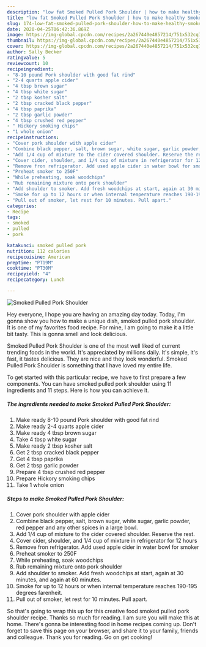 ```yaml
---
description: "low fat Smoked Pulled Pork Shoulder | how to make healthy Smoked Pulled Pork Shoulder"
title: "low fat Smoked Pulled Pork Shoulder | how to make healthy Smoked Pulled Pork Shoulder"
slug: 174-low-fat-smoked-pulled-pork-shoulder-how-to-make-healthy-smoked-pulled-pork-shoulder
date: 2020-04-25T06:42:36.869Z
image: https://img-global.cpcdn.com/recipes/2a267440e4857214/751x532cq70/smoked-pulled-pork-shoulder-recipe-main-photo.jpg
thumbnail: https://img-global.cpcdn.com/recipes/2a267440e4857214/751x532cq70/smoked-pulled-pork-shoulder-recipe-main-photo.jpg
cover: https://img-global.cpcdn.com/recipes/2a267440e4857214/751x532cq70/smoked-pulled-pork-shoulder-recipe-main-photo.jpg
author: Sally Becker
ratingvalue: 5
reviewcount: 10
recipeingredient:
- "8-10 pound Pork shoulder with good fat rind"
- "2-4 quarts apple cider"
- "4 tbsp brown sugar"
- "4 tbsp white sugar"
- "2 tbsp kosher salt"
- "2 tbsp cracked black pepper"
- "4 tbsp paprika"
- "2 tbsp garlic powder"
- "4 tbsp crushed red pepper"
- " Hickory smoking chips"
- "1 whole onion"
recipeinstructions:
- "Cover pork shoulder with apple cider"
- "Combine black pepper, salt, brown sugar, white sugar, garlic powder, red pepper and any other spices in a large bowl."
- "Add 1/4 cup of mixture to the cider covered shoulder. Reserve the rest."
- "Cover cider, shoulder, and 1/4 cup of mixture in refrigerator for 12 hours"
- "Remove fron refrigerator. Add used apple cider in water bowl for smoker"
- "Preheat smoker to 250F"
- "While preheating, soak woodchips"
- "Rub remaining mixture onto pork shoulder"
- "Add shoulder to smoker. Add fresh woodchips at start, again at 30 minutes, and again at 60 minutes."
- "Smoke for up to 12 hours or when internal temperature reaches 190-195 degrees farenheit."
- "Pull out of smoker, let rest for 10 minutes. Pull apart."
categories:
- Recipe
tags:
- smoked
- pulled
- pork

katakunci: smoked pulled pork 
nutrition: 112 calories
recipecuisine: American
preptime: "PT19M"
cooktime: "PT30M"
recipeyield: "4"
recipecategory: Lunch

---
```



![Smoked Pulled Pork Shoulder](https://img-global.cpcdn.com/recipes/2a267440e4857214/751x532cq70/smoked-pulled-pork-shoulder-recipe-main-photo.jpg)

Hey everyone, I hope you are having an amazing day today. Today, I'm gonna show you how to make a unique dish, smoked pulled pork shoulder. It is one of my favorites food recipe. For mine, I am going to make it a little bit tasty. This is gonna smell and look delicious.

Smoked Pulled Pork Shoulder is one of the most well liked of current trending foods in the world. It's appreciated by millions daily. It's simple, it's fast, it tastes delicious. They are nice and they look wonderful. Smoked Pulled Pork Shoulder is something that I have loved my entire life.




To get started with this particular recipe, we have to first prepare a few components. You can have smoked pulled pork shoulder using 11 ingredients and 11 steps. Here is how you can achieve it.

<!--inarticleads1-->

##### The ingredients needed to make Smoked Pulled Pork Shoulder:

1. Make ready 8-10 pound Pork shoulder with good fat rind
1. Make ready 2-4 quarts apple cider
1. Make ready 4 tbsp brown sugar
1. Take 4 tbsp white sugar
1. Make ready 2 tbsp kosher salt
1. Get 2 tbsp cracked black pepper
1. Get 4 tbsp paprika
1. Get 2 tbsp garlic powder
1. Prepare 4 tbsp crushed red pepper
1. Prepare  Hickory smoking chips
1. Take 1 whole onion




<!--inarticleads2-->

##### Steps to make Smoked Pulled Pork Shoulder:

1. Cover pork shoulder with apple cider
1. Combine black pepper, salt, brown sugar, white sugar, garlic powder, red pepper and any other spices in a large bowl.
1. Add 1/4 cup of mixture to the cider covered shoulder. Reserve the rest.
1. Cover cider, shoulder, and 1/4 cup of mixture in refrigerator for 12 hours
1. Remove fron refrigerator. Add used apple cider in water bowl for smoker
1. Preheat smoker to 250F
1. While preheating, soak woodchips
1. Rub remaining mixture onto pork shoulder
1. Add shoulder to smoker. Add fresh woodchips at start, again at 30 minutes, and again at 60 minutes.
1. Smoke for up to 12 hours or when internal temperature reaches 190-195 degrees farenheit.
1. Pull out of smoker, let rest for 10 minutes. Pull apart.




So that's going to wrap this up for this creative food smoked pulled pork shoulder recipe. Thanks so much for reading. I am sure you will make this at home. There's gonna be interesting food in home recipes coming up. Don't forget to save this page on your browser, and share it to your family, friends and colleague. Thank you for reading. Go on get cooking!
